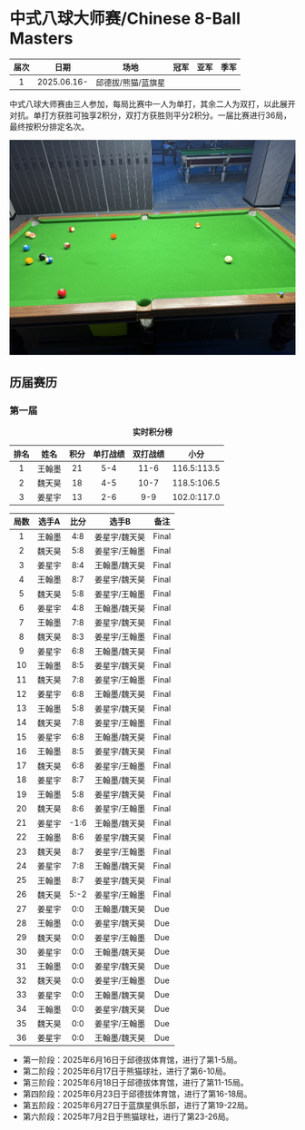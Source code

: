 # 中式八球大师赛/Chinese 8-Ball Masters

| 届次 |          日期          |       场地       | 冠军   | 亚军  | 季军  |
| :--: | :-------------------: | :--------------: | :---: | :---: | :---: |
| 1    | 2025.06.16-           | 邱德拔/熊猫/蓝旗星 |       |       |       |


中式八球大师赛由三人参加，每局比赛中一人为单打，其余二人为双打，以此展开对抗。单打方获胜可独享2积分，双打方获胜则平分2积分。一届比赛进行36局，最终按积分排定名次。

![](./img/chinese_8-ball_masters.jpg)

## 历届赛历

### 第一届

<center><b>实时积分榜</b></center>

| 排名 |  姓名  | 积分 | 单打战绩  | 双打战绩  |    小分     |
| :--: | :---: | :--: | :------: | :------: | :---------: |
|  1   | 王翰墨 |  21  |   5-4    |  11-6    | 116.5:113.5 |
|  2   | 魏天昊 |  18  |   4-5    |  10-7    | 118.5:106.5 |
|  3   | 姜星宇 |  13  |   2-6    |   9-9    | 102.0:117.0 |

| 局数 |  选手A |  比分  |    选手B     | 备注  |
| :--: | :---: | :----: | :---------: | :---: |
| 1    | 王翰墨 |  4:8  | 姜星宇/魏天昊 | Final |
| 2    | 魏天昊 |  5:8  | 姜星宇/王翰墨 | Final |
| 3    | 姜星宇 |  8:4  | 王翰墨/魏天昊 | Final |
| 4    | 王翰墨 |  8:7  | 姜星宇/魏天昊 | Final |
| 5    | 魏天昊 |  5:8  | 姜星宇/王翰墨 | Final |
| 6    | 姜星宇 |  4:8  | 王翰墨/魏天昊 | Final |
| 7    | 王翰墨 |  7:8  | 姜星宇/魏天昊 | Final |
| 8    | 魏天昊 |  8:3  | 姜星宇/王翰墨 | Final |
| 9    | 姜星宇 |  6:8  | 王翰墨/魏天昊 | Final |
| 10   | 王翰墨 |  8:5  | 姜星宇/魏天昊 | Final |
| 11   | 魏天昊 |  7:8  | 姜星宇/王翰墨 | Final |
| 12   | 姜星宇 |  6:8  | 王翰墨/魏天昊 | Final |
| 13   | 王翰墨 |  5:8  | 姜星宇/魏天昊 | Final |
| 14   | 魏天昊 |  7:8  | 姜星宇/王翰墨 | Final |
| 15   | 姜星宇 |  6:8  | 王翰墨/魏天昊 | Final |
| 16   | 王翰墨 |  8:5  | 姜星宇/魏天昊 | Final |
| 17   | 魏天昊 |  6:8  | 姜星宇/王翰墨 | Final |
| 18   | 姜星宇 |  8:7  | 王翰墨/魏天昊 | Final |
| 19   | 王翰墨 |  5:8  | 姜星宇/魏天昊 | Final |
| 20   | 魏天昊 |  8:6  | 姜星宇/王翰墨 | Final |
| 21   | 姜星宇 | -1:6  | 王翰墨/魏天昊 | Final |
| 22   | 王翰墨 |  8:6  | 姜星宇/魏天昊 | Final |
| 23   | 魏天昊 |  8:7  | 姜星宇/王翰墨 | Final |
| 24   | 姜星宇 |  7:8  | 王翰墨/魏天昊 | Final |
| 25   | 王翰墨 |  8:7  | 姜星宇/魏天昊 | Final |
| 26   | 魏天昊 |  5:-2 | 姜星宇/王翰墨 | Final |
| 27   | 姜星宇 |  0:0  | 王翰墨/魏天昊 | Due   |
| 28   | 王翰墨 |  0:0  | 姜星宇/魏天昊 | Due   |
| 29   | 魏天昊 |  0:0  | 姜星宇/王翰墨 | Due   |
| 30   | 姜星宇 |  0:0  | 王翰墨/魏天昊 | Due   |
| 31   | 王翰墨 |  0:0  | 姜星宇/魏天昊 | Due   |
| 32   | 魏天昊 |  0:0  | 姜星宇/王翰墨 | Due   |
| 33   | 姜星宇 |  0:0  | 王翰墨/魏天昊 | Due   |
| 34   | 王翰墨 |  0:0  | 姜星宇/魏天昊 | Due   |
| 35   | 魏天昊 |  0:0  | 姜星宇/王翰墨 | Due   |
| 36   | 姜星宇 |  0:0  | 王翰墨/魏天昊 | Due   |

- 第一阶段：2025年6月16日于邱德拔体育馆，进行了第1-5局。
- 第二阶段：2025年6月17日于熊猫球社，进行了第6-10局。
- 第三阶段：2025年6月18日于邱德拔体育馆，进行了第11-15局。
- 第四阶段：2025年6月23日于邱德拔体育馆，进行了第16-18局。
- 第五阶段：2025年6月27日于蓝旗星俱乐部，进行了第19-22局。
- 第六阶段：2025年7月2日于熊猫球社，进行了第23-26局。